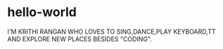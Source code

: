 # hello-world
I'M KRITHI RANGAN WHO LOVES TO SING,DANCE,PLAY KEYBOARD,TT AND EXPLORE NEW PLACES BESIDES "CODING".
